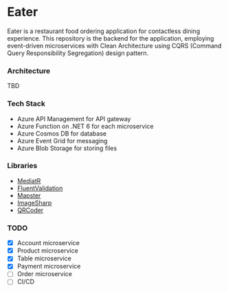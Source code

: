 # Eater

Eater is a restaurant food ordering application for contactless dining experience. This repository is the backend for the application, employing event-driven microservices with Clean Architecture using CQRS (Command Query Responsibility Segregation) design pattern.

### Architecture
TBD

### Tech Stack
- Azure API Management for API gateway
- Azure Function on .NET 6 for each microservice
- Azure Cosmos DB for database
- Azure Event Grid for messaging
- Azure Blob Storage for storing files

### Libraries
- [MediatR](https://github.com/jbogard/MediatR)
- [FluentValidation](https://fluentvalidation.net/)
- [Mapster](https://github.com/MapsterMapper/Mapster)
- [ImageSharp](https://github.com/SixLabors/ImageSharp)
- [QRCoder](https://github.com/codebude/QRCoder)

### TODO
- [x] Account microservice
- [x] Product microservice
- [x] Table microservice
- [x] Payment microservice
- [ ] Order microservice
- [ ] CI/CD
